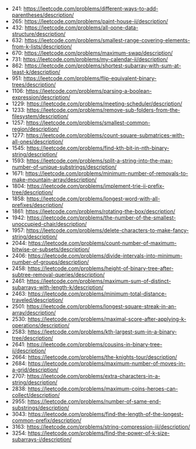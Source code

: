 - 241: https://leetcode.com/problems/different-ways-to-add-parentheses/description/
- 265: https://leetcode.com/problems/paint-house-ii/description/
- 432: https://leetcode.com/problems/all-oone-data-structure/description/
- 632: https://leetcode.com/problems/smallest-range-covering-elements-from-k-lists/description/
- 670: https://leetcode.com/problems/maximum-swap/description/
- 731: https://leetcode.com/problems/my-calendar-ii/description/
- 862: https://leetcode.com/problems/shortest-subarray-with-sum-at-least-k/description/
- 951: https://leetcode.com/problems/flip-equivalent-binary-trees/description/
- 1106: https://leetcode.com/problems/parsing-a-boolean-expression/description/
- 1229: https://leetcode.com/problems/meeting-scheduler/description/
- 1233: https://leetcode.com/problems/remove-sub-folders-from-the-filesystem/description/
- 1257: https://leetcode.com/problems/smallest-common-region/description/
- 1277: https://leetcode.com/problems/count-square-submatrices-with-all-ones/description/
- 1545: https://leetcode.com/problems/find-kth-bit-in-nth-binary-string/description/
- 1593: https://leetcode.com/problems/split-a-string-into-the-max-number-of-unique-substrings/description/
- 1671: https://leetcode.com/problems/minimum-number-of-removals-to-make-mountain-array/description/
- 1804: https://leetcode.com/problems/implement-trie-ii-prefix-tree/description/
- 1858: https://leetcode.com/problems/longest-word-with-all-prefixes/description/
- 1861: https://leetcode.com/problems/rotating-the-box/description/
- 1942: https://leetcode.com/problems/the-number-of-the-smallest-unoccupied-chair/description/
- 1957: https://leetcode.com/problems/delete-characters-to-make-fancy-string/description/
- 2044: https://leetcode.com/problems/count-number-of-maximum-bitwise-or-subsets/description/
- 2406: https://leetcode.com/problems/divide-intervals-into-minimum-number-of-groups/description/
- 2458: https://leetcode.com/problems/height-of-binary-tree-after-subtree-removal-queries/description/
- 2461: https://leetcode.com/problems/maximum-sum-of-distinct-subarrays-with-length-k/description/
- 2463: https://leetcode.com/problems/minimum-total-distance-traveled/description/
- 2501: https://leetcode.com/problems/longest-square-streak-in-an-array/description/
- 2530: https://leetcode.com/problems/maximal-score-after-applying-k-operations/description/
- 2583: https://leetcode.com/problems/kth-largest-sum-in-a-binary-tree/description/
- 2641: https://leetcode.com/problems/cousins-in-binary-tree-ii/description/
- 2664: https://leetcode.com/problems/the-knights-tour/description/
- 2684: https://leetcode.com/problems/maximum-number-of-moves-in-a-grid/description/
- 2707: https://leetcode.com/problems/extra-characters-in-a-string/description/
- 2838: https://leetcode.com/problems/maximum-coins-heroes-can-collect/description/
- 2955: https://leetcode.com/problems/number-of-same-end-substrings/description/
- 3043: https://leetcode.com/problems/find-the-length-of-the-longest-common-prefix/description/
- 3163: https://leetcode.com/problems/string-compression-iii/description/
- 3254: https://leetcode.com/problems/find-the-power-of-k-size-subarrays-i/description/
